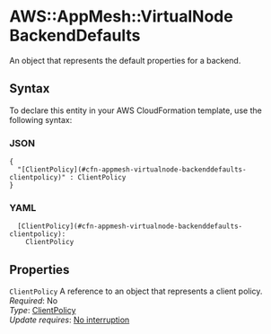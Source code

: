 # AWS::AppMesh::VirtualNode BackendDefaults<a name="aws-properties-appmesh-virtualnode-backenddefaults"></a>

An object that represents the default properties for a backend\.

## Syntax<a name="aws-properties-appmesh-virtualnode-backenddefaults-syntax"></a>

To declare this entity in your AWS CloudFormation template, use the following syntax:

### JSON<a name="aws-properties-appmesh-virtualnode-backenddefaults-syntax.json"></a>

```
{
  "[ClientPolicy](#cfn-appmesh-virtualnode-backenddefaults-clientpolicy)" : ClientPolicy
}
```

### YAML<a name="aws-properties-appmesh-virtualnode-backenddefaults-syntax.yaml"></a>

```
  [ClientPolicy](#cfn-appmesh-virtualnode-backenddefaults-clientpolicy): 
    ClientPolicy
```

## Properties<a name="aws-properties-appmesh-virtualnode-backenddefaults-properties"></a>

`ClientPolicy`  <a name="cfn-appmesh-virtualnode-backenddefaults-clientpolicy"></a>
A reference to an object that represents a client policy\.  
*Required*: No  
*Type*: [ClientPolicy](aws-properties-appmesh-virtualnode-clientpolicy.md)  
*Update requires*: [No interruption](https://docs.aws.amazon.com/AWSCloudFormation/latest/UserGuide/using-cfn-updating-stacks-update-behaviors.html#update-no-interrupt)